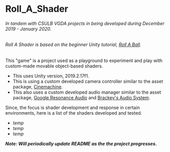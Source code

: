 # Roll_A_Shader
###### In tandem with CSULB VGDA projects in being developed during December 2019 - January 2020.
###### Roll A Shader is based on the beginner Unity tutorial, [Roll A Ball](https://learn.unity.com/project/roll-a-ball-tutorial).

This "game" is a project used as a playground to experiment and play with custom-made movable object-based shaders.
- This uses Unity version, 2019.2.17f1.
- This is using a custom developed camera controller similar to the asset package, [Cinemachine](https://assetstore.unity.com/packages/essentials/cinemachine-79898).
- This also uses a custom developed audio manager similar to the asset package, [Google Resonance Audio](https://resonance-audio.github.io/resonance-audio/develop/unity/getting-started) and [Brackey's Audio System](https://youtu.be/u4tmb4YiTDk).

Since, the focus is shader development and response in certain environments, here is a list of the shaders developed and tested.
- _temp_
- _temp_
- _temp_

_**Note: Will periodically update README as the the project progresses.**_


